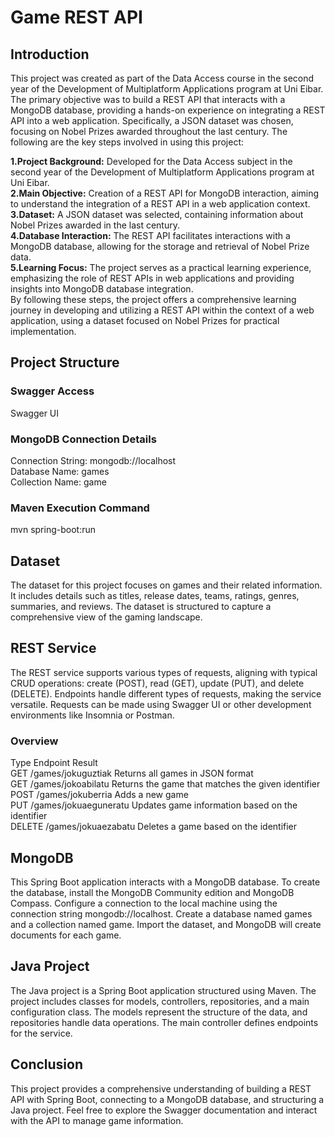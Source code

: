 # Game REST API
## Introduction
This project was created as part of the Data Access course in the second year of the Development of Multiplatform Applications program at Uni Eibar. The primary objective was to build a REST API that interacts with a MongoDB database, providing a hands-on experience on integrating a REST API into a web application. Specifically, a JSON dataset was chosen, focusing on Nobel Prizes awarded throughout the last century. The following are the key steps involved in using this project:

**1.Project Background:** Developed for the Data Access subject in the second year of the Development of Multiplatform Applications program at Uni Eibar.  
**2.Main Objective:** Creation of a REST API for MongoDB interaction, aiming to understand the integration of a REST API in a web application context. 
**3.Dataset:** A JSON dataset was selected, containing information about Nobel Prizes awarded in the last century.  
**4.Database Interaction:** The REST API facilitates interactions with a MongoDB database, allowing for the storage and retrieval of Nobel Prize data.  
**5.Learning Focus:** The project serves as a practical learning experience, emphasizing the role of REST APIs in web applications and providing insights into MongoDB database integration.  
By following these steps, the project offers a comprehensive learning journey in developing and utilizing a REST API within the context of a web application, using a dataset focused on Nobel Prizes for practical implementation.  

## Project Structure
### Swagger Access
Swagger UI

### MongoDB Connection Details
Connection String: mongodb://localhost  
Database Name: games  
Collection Name: game  

### Maven Execution Command
mvn spring-boot:run


## Dataset
The dataset for this project focuses on games and their related information. It includes details such as titles, release dates, teams, ratings, genres, summaries, and reviews. The dataset is structured to capture a comprehensive view of the gaming landscape.

## REST Service
The REST service supports various types of requests, aligning with typical CRUD operations: create (POST), read (GET), update (PUT), and delete (DELETE). Endpoints handle different types of requests, making the service versatile. Requests can be made using Swagger UI or other development environments like Insomnia or Postman.

### Overview
Type	Endpoint	Result  
GET	/games/jokuguztiak	Returns all games in JSON format  
GET	/games/jokoabilatu	Returns the game that matches the given identifier  
POST	/games/jokuberria	Adds a new game  
PUT	/games/jokuaeguneratu	Updates game information based on the identifier  
DELETE	/games/jokuaezabatu	Deletes a game based on the identifier  

## MongoDB
This Spring Boot application interacts with a MongoDB database. To create the database, install the MongoDB Community edition and MongoDB Compass. Configure a connection to the local machine using the connection string mongodb://localhost. Create a database named games and a collection named game. Import the dataset, and MongoDB will create documents for each game.

## Java Project
The Java project is a Spring Boot application structured using Maven. The project includes classes for models, controllers, repositories, and a main configuration class. The models represent the structure of the data, and repositories handle data operations. The main controller defines endpoints for the service.

## Conclusion
This project provides a comprehensive understanding of building a REST API with Spring Boot, connecting to a MongoDB database, and structuring a Java project. Feel free to explore the Swagger documentation and interact with the API to manage game information.

